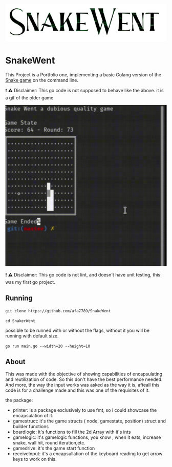 ![Screenshot](resources/snakewent.png)
# SnakeWent
This Project is a Portfolio one, implementing a basic Golang version of the [Snake game](https://en.wikipedia.org/wiki/Snake_(video_game_genre)) on the command line. 

:exclamation: :warning: Disclaimer: This go code is not supposed to behave like the above. it is a gif of the older game

![Alt Text](resources/snakeCropped.gif)

:exclamation: :warning: Disclaimer: This go code is not lint, and doesn't have unit testing, this was my first go project.


## Running
`git clone https://github.com/afa7789/SnakeWent`

`cd SnakerWent`

possible to be runned with or without the flags, without it you will be running with default size.

`go run main.go --width=20 --height=10`


## About

This was made with the objective of showing capabilities of encapsulating and reutilization of code.
So this don't have the best performance needed.
And more, the way the input works was asked as the way it is, afteall this code is for a challenge made and this was one of the requisites of it.

the package:
- printer: is a package exclusively to use fmt, so i could showcase the encapsulation of it.
- gamestruct: it's the game structs ( node, gamestate, position) struct and builder functions
- boardlogic: it's functions to fill the 2d Array with it's ints
- gamelogic: it's gamelogic functions, you know , when it eats, increase snake, wall hit, round iteration,etc.
- gamedrive: it's the game start function
- receiveInput: it's a encapsullation of the keyboard reading to get arrow keys to work on this.

